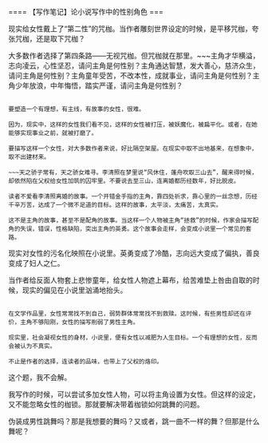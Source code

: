 


==== 【写作笔记】论小说写作中的性别角色  ===


现实给女性戴上了“第二性”的咒枷。当作者雕刻世界设定的时候，是平移咒枷，夸张咒枷，还是取下咒枷？



大多数作者选择了第四条路——无视咒枷。但咒枷就在那里。~~~主角才华横溢，志向凌云，心性坚忍，请问主角是何性别？主角通达智慧，发大善心，慈济众生，请问主角是何性别？主角童年受苦，不改本性，成就事业，请问主角是何性别？主角少年放浪，中年悔悟，踏实严谨，请问主角是何性别？

~~~

要塑造一个有理想，有主线，有故事的女性，很难。

因为，现实中，这样的女性我们看不见，这样的女性被打压，被妖魔化，被扁平化。或者，在她能够实现事业之前，就被打磨了。

要描写这样一个女性，对大多数作者来说，好比隔空架屋。在现实中取不出地基来，在想象中，取不出建材来。

~~~天之骄子常有，天之骄女难寻。李清照在梦里说“风休住，蓬舟吹取三山去”，醒来得时候，却依然陷在父权给女性加筑的囚牢里。不要说去至三山，连离婚都历经数年，好比脱皮。

读者不爱看李清照离婚的故事。一个开错金手指的主角，靠四处祈求，靠心里的一丝念想，历经千辛万苦，达成了一个微不足道的目标。这样的故事，太平淡，太痛苦，太真实。

这不是主角的故事，甚至不是配角的故事。当这样一个人物被主角“拯救”的时候，作家会描写配角的失误，错误，性格缺陷，突出主角的英勇。这个故事会走样，会变成小说里一个常见的套路。

~~~

现实对女性的污名化映照在小说里。英勇变成了冷酷，志向远大变成了偏执，善良变成了妇人之仁。

当作者给反面人物套上悲惨童年，给女性人物遮上幕布，给苦难垫上咎由自取的时候，现实的偏见在小说里汹涌地抬头。

~~~

在文学作品里，女性常常找不到自己，弱势群体常常找不到救赎。这时候，有些男性却还在评价，主角不够阳刚，女性的描写削弱了男性主角。

现实里，社会凝视女性的身材，小说里，便有女性以减肥为人生目标。一个有理想的女性，反而会被认为不真实。

不止是作者的选择，连读者的品味，也带上了父权的烙印。

~~~

这个题，我不会解。

我写作的时候，可以尝试多加女性人物，可以将主角设置为女性。但这样的设定，又不能忽略女性的枷锁。那就要解决带着枷锁如何跳舞的问题。

伪装成男性跳舞吗？那是我想要的舞吗？又或者，跳一曲不一样的舞？但那是什么舞呢？